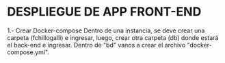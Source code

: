 # DESPLIEGUE DE APP FRONT-END
1.- Crear Docker-compose
Dentro de una instancia, se deve crear una carpeta (fchillogalli) e ingresar, luego, crear otra carpeta (db) donde estará el back-end e ingresar. Dentro de "bd" vanos a crear el archivo "docker-compose.yml".
